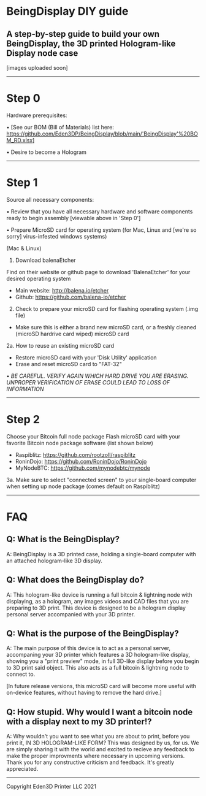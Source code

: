 # BeingDisplay DIY guide
A step-by-step guide to build your own BeingDisplay, the 3D printed Hologram-like Display node case
------
[images uploaded soon]

------
# Step 0
Hardware prerequisites:

• [See our BOM (Bill of Materials) list here: https://github.com/Eden3DP/BeingDisplay/blob/main/'BeingDisplay'%20BOM_RD.xlsx]

• Desire to become a Hologram

------
# Step 1
Source all necessary components:

• Review that you have all necessary hardware and software components ready to begin assembly [viewable above in 'Step 0']

• Prepare MicroSD card for operating system (for Mac, Linux and [we're so sorry] virus-infested windows systems)

(Mac & Linux)

1. Download balenaEtcher

Find on their website or github page to download 'BalenaEtcher' for your desired operating system

- Main website: http://balena.io/etcher
- Github: https://github.com/balena-io/etcher

2. Check to prepare your microSD card for flashing operating system (.img file) 

- Make sure this is either a brand new microSD card, or a freshly cleaned (microSD hardrive card wiped) microSD card

2a. How to reuse an existing microSD card

- Restore microSD card with your 'Disk Utility' application
- Erase and reset microSD card to "FAT-32"

• *BE CAREFUL. VERIFY AGAIN WHICH HARD DRIVE YOU ARE ERASING. UNPROPER VERIFICATION OF ERASE COULD LEAD TO LOSS OF INFORMATION*



------
# Step 2
Choose your Bitcoin full node package
Flash microSD card with your favorite Bitcoin node package software (list shown below)

-  Raspiblitz: https://github.com/rootzoll/raspiblitz
-  RoninDojo: https://github.com/RoninDojo/RoninDojo
-  MyNodeBTC: https://github.com/mynodebtc/mynode

3a. Make sure to select "connected screen" to your single-board computer when setting up node package (comes default on Raspiblitz)

-----------------------------------------------
# FAQ
Q: What is the BeingDisplay?
---
A: BeingDisplay is a 3D printed case, holding a single-board computer with an attached hologram-like 3D display.

Q: What does the BeingDisplay do?
---
A: This hologram-like device is running a full bitcoin & lightning node with displaying, as a hologram, any images videos and CAD files that you are preparing to 3D print. This device is designed to be a hologram display personal server accompanied with your 3D printer.

Q: What is the purpose of the BeingDisplay?
---
A: The main purpose of this device is to act as a personal server, accompaning your 3D printer which features a 3D hologram-like display, showing you a "print preview" mode, in full 3D-like display before you begin to 3D print said object. This also acts as a full bitcoin & lightning node to connect to. 

[In future release versions, this microSD card will become more useful with on-device features, without having to remove the hard drive.]

Q: How stupid. Why would I want a bitcoin node with a display next to my 3D printer!?
---
A: Why wouldn't you want to see what you are about to print, before you print it, IN 3D HOLOGRAM-LIKE FORM? This was designed by us, for us. We are simply sharing it with the world and excited to recieve any feedback to make the proper improvments where necessary in upcoming versions.  Thank you for any constructive criticism and feedback. It's greatly appreciated. 



---------------------------------------------------------





Copyright Eden3D Printer LLC 2021


